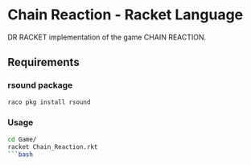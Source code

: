 # Chain Reaction - Racket Language
DR RACKET implementation of the game CHAIN REACTION.

## Requirements

### rsound package
```bash
raco pkg install rsound
```


### Usage
```bash
cd Game/
racket Chain_Reaction.rkt
```bash
